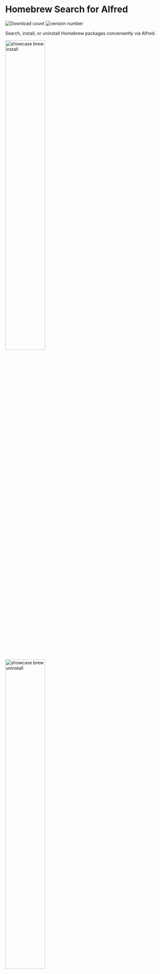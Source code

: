 # Homebrew Search for Alfred
![Download count](https://img.shields.io/github/downloads/chrisgrieser/alfred-homebrew/total?label=Total%20Downloads&style=plastic) ![version number](https://img.shields.io/github/v/release/chrisgrieser/alfred-homebrew?label=Latest%20Release&style=plastic)

Search, install, or uninstall Homebrew packages conveniently via Alfred.

<img width="50%" alt="showcase brew install" src="https://github.com/chrisgrieser/alfred-homebrew/assets/73286100/a46f48c7-e5ce-4eb2-aeb1-451231043b26">

<img src="https://github.com/chrisgrieser/alfred-homebrew/assets/73286100/9c9ad713-5650-4354-86e1-af707ca18634" alt="showcase brew uninstall" width=50%>

<img src="https://github.com/chrisgrieser/alfred-homebrew/assets/73286100/4ef67c75-df99-438a-a481-d069a48442bf" alt="showcase brew reinstall" width=50%>

<img width="50%" alt="showcase brew font install" src="https://github.com/chrisgrieser/alfred-homebrew/assets/73286100/5bb4c0da-a366-49f4-b5be-38d641cc5a2f">


## Usage
- Search for a Homebrew package via the `bi` keyword.
	+ <kbd>⏎</kbd>: Install the package (`brew install`) in the Terminal. (Uses the terminal app you have configured [in your Alfred settings](https://www.alfredapp.com/help/features/terminal/).)
	+ <kbd>⌘</kbd><kbd>⏎</kbd>: Open the package's homepage (`brew home`).
	+ <kbd>⌥</kbd><kbd>⏎</kbd>: Copy the package's homepage to the clipboard.
	+ <kbd>⇧</kbd><kbd>⏎</kbd>: Show package information (`brew info`) in Large Text.
- Reinstall a package already installed on your system via the `br` keyword (`brew reinstall`).
- Uninstall a package via the `bu` keyword (`brew uninstall`). Optionally use the `--zap` option for a clean uninstallation.
- Search and install fonts available in the [Homebrew font tap](https://github.com/Homebrew/homebrew-cask-fonts) via the `bf` keyword (`brew install font-…`).

## Installation
[➡️ Download the latest release.](./releases/latest)

When admitted to the Alfred Gallery, the workflow auto-updates via Alfred's workflow-update mechanism.

## Credits
<!-- vale Google.FirstPerson = NO -->
**About Me**  
In my day job, I am a sociologist studying the social mechanisms underlying the digital economy. For my PhD project, I investigate the governance of the app economy and how software ecosystems manage the tension between innovation and compatibility. If you are interested in this subject, feel free to get in touch.

**Profiles**
- [Discord](https://discordapp.com/users/462774483044794368/)
- [Academic Website](https://chris-grieser.de/)
- [Twitter](https://twitter.com/pseudo_meta)
- [Mastodon](https://pkm.social/@pseudometa)
- [ResearchGate](https://www.researchgate.net/profile/Christopher-Grieser)
- [LinkedIn](https://www.linkedin.com/in/christopher-grieser-ba693b17a/)

**Buy Me a Coffee**
<br>
<a href='https://ko-fi.com/Y8Y86SQ91' target='_blank'><img height='36' style='border:0px;height:36px;' src='https://cdn.ko-fi.com/cdn/kofi1.png?v=3' border='0' alt='Buy Me a Coffee at ko-fi.com' /></a>
